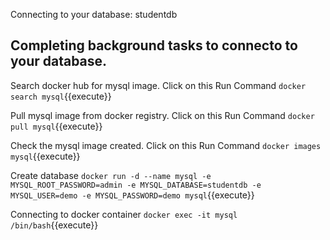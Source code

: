 
Connecting to your database: studentdb

## Completing background tasks to connecto to your database.

Search docker hub for mysql image. Click on this Run Command `docker search mysql`{{execute}}

Pull mysql image from docker registry. Click on this Run Command `docker pull mysql`{{execute}}

Check the mysql image created. Click on this Run Command `docker images mysql`{{execute}}

Create database `docker run -d --name mysql -e MYSQL_ROOT_PASSWORD=admin -e MYSQL_DATABASE=studentdb -e MYSQL_USER=demo -e MYSQL_PASSWORD=demo mysql`{{execute}}

Connecting to docker container `docker exec -it mysql /bin/bash`{{execute}}
